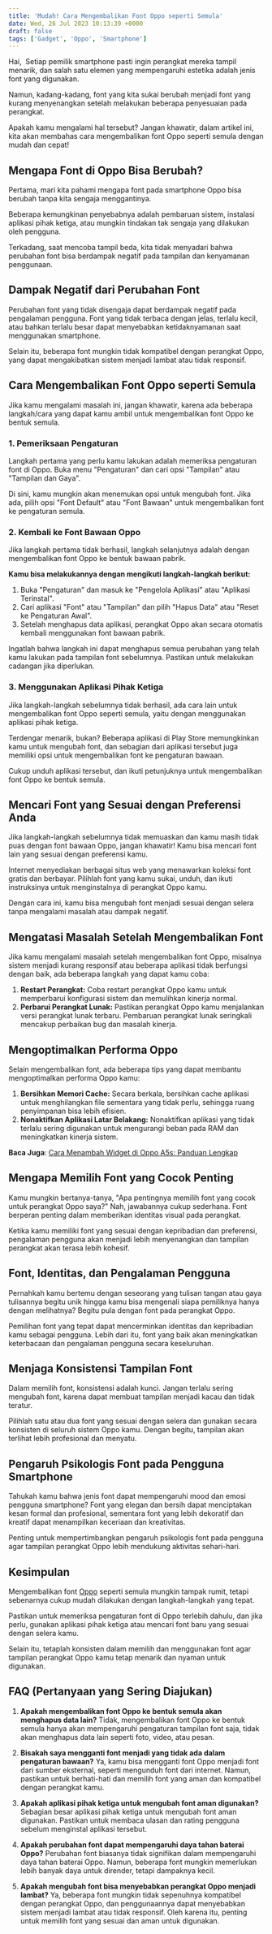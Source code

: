 ```yaml
---
title: 'Mudah! Cara Mengembalikan Font Oppo seperti Semula'
date: Wed, 26 Jul 2023 10:13:39 +0000
draft: false
tags: ['Gadget', 'Oppo', 'Smartphone']
---
```


Hai,  Setiap pemilik smartphone pasti ingin perangkat mereka tampil menarik, dan salah satu elemen yang mempengaruhi estetika adalah jenis font yang digunakan.

Namun, kadang-kadang, font yang kita sukai berubah menjadi font yang kurang menyenangkan setelah melakukan beberapa penyesuaian pada perangkat.

Apakah kamu mengalami hal tersebut? Jangan khawatir, dalam artikel ini, kita akan membahas cara mengembalikan font Oppo seperti semula dengan mudah dan cepat!

**Mengapa Font di Oppo Bisa Berubah?**
--------------------------------------

Pertama, mari kita pahami mengapa font pada smartphone Oppo bisa berubah tanpa kita sengaja menggantinya.

Beberapa kemungkinan penyebabnya adalah pembaruan sistem, instalasi aplikasi pihak ketiga, atau mungkin tindakan tak sengaja yang dilakukan oleh pengguna.

Terkadang, saat mencoba tampil beda, kita tidak menyadari bahwa perubahan font bisa berdampak negatif pada tampilan dan kenyamanan penggunaan.

**Dampak Negatif dari Perubahan Font**
--------------------------------------

Perubahan font yang tidak disengaja dapat berdampak negatif pada pengalaman pengguna. Font yang tidak terbaca dengan jelas, terlalu kecil, atau bahkan terlalu besar dapat menyebabkan ketidaknyamanan saat menggunakan smartphone.

Selain itu, beberapa font mungkin tidak kompatibel dengan perangkat Oppo, yang dapat mengakibatkan sistem menjadi lambat atau tidak responsif.

Cara Mengembalikan Font Oppo seperti Semula
-------------------------------------------

Jika kamu mengalami masalah ini, jangan khawatir, karena ada beberapa langkah/cara yang dapat kamu ambil untuk mengembalikan font Oppo ke bentuk semula.

### **1\. Pemeriksaan Pengaturan**

Langkah pertama yang perlu kamu lakukan adalah memeriksa pengaturan font di Oppo. Buka menu "Pengaturan" dan cari opsi "Tampilan" atau "Tampilan dan Gaya".

Di sini, kamu mungkin akan menemukan opsi untuk mengubah font. Jika ada, pilih opsi "Font Default" atau "Font Bawaan" untuk mengembalikan font ke pengaturan semula.

### **2\. Kembali ke Font Bawaan Oppo**

Jika langkah pertama tidak berhasil, langkah selanjutnya adalah dengan mengembalikan font Oppo ke bentuk bawaan pabrik.

**Kamu bisa melakukannya dengan mengikuti langkah-langkah berikut:**

1.  Buka "Pengaturan" dan masuk ke "Pengelola Aplikasi" atau "Aplikasi Terinstal".
2.  Cari aplikasi "Font" atau "Tampilan" dan pilih "Hapus Data" atau "Reset ke Pengaturan Awal".
3.  Setelah menghapus data aplikasi, perangkat Oppo akan secara otomatis kembali menggunakan font bawaan pabrik.

Ingatlah bahwa langkah ini dapat menghapus semua perubahan yang telah kamu lakukan pada tampilan font sebelumnya. Pastikan untuk melakukan cadangan jika diperlukan.

### **3\. Menggunakan Aplikasi Pihak Ketiga**

Jika langkah-langkah sebelumnya tidak berhasil, ada cara lain untuk mengembalikan font Oppo seperti semula, yaitu dengan menggunakan aplikasi pihak ketiga.

Terdengar menarik, bukan? Beberapa aplikasi di Play Store memungkinkan kamu untuk mengubah font, dan sebagian dari aplikasi tersebut juga memiliki opsi untuk mengembalikan font ke pengaturan bawaan.

Cukup unduh aplikasi tersebut, dan ikuti petunjuknya untuk mengembalikan font Oppo ke bentuk semula.

**Mencari Font yang Sesuai dengan Preferensi Anda**
---------------------------------------------------

Jika langkah-langkah sebelumnya tidak memuaskan dan kamu masih tidak puas dengan font bawaan Oppo, jangan khawatir! Kamu bisa mencari font lain yang sesuai dengan preferensi kamu.

Internet menyediakan berbagai situs web yang menawarkan koleksi font gratis dan berbayar. Pilihlah font yang kamu sukai, unduh, dan ikuti instruksinya untuk menginstalnya di perangkat Oppo kamu.

Dengan cara ini, kamu bisa mengubah font menjadi sesuai dengan selera tanpa mengalami masalah atau dampak negatif.

**Mengatasi Masalah Setelah Mengembalikan Font**
------------------------------------------------

Jika kamu mengalami masalah setelah mengembalikan font Oppo, misalnya sistem menjadi kurang responsif atau beberapa aplikasi tidak berfungsi dengan baik, ada beberapa langkah yang dapat kamu coba:

1.  **Restart Perangkat:** Coba restart perangkat Oppo kamu untuk memperbarui konfigurasi sistem dan memulihkan kinerja normal.
2.  **Perbarui Perangkat Lunak:** Pastikan perangkat Oppo kamu menjalankan versi perangkat lunak terbaru. Pembaruan perangkat lunak seringkali mencakup perbaikan bug dan masalah kinerja.

**Mengoptimalkan Performa Oppo**
--------------------------------

Selain mengembalikan font, ada beberapa tips yang dapat membantu mengoptimalkan performa Oppo kamu:

1.  **Bersihkan Memori Cache:** Secara berkala, bersihkan cache aplikasi untuk menghilangkan file sementara yang tidak perlu, sehingga ruang penyimpanan bisa lebih efisien.
2.  **Nonaktifkan Aplikasi Latar Belakang:** Nonaktifkan aplikasi yang tidak terlalu sering digunakan untuk mengurangi beban pada RAM dan meningkatkan kinerja sistem.

**Baca Juga**: [Cara Menambah Widget di Oppo A5s: Panduan Lengkap](https://blog.ajiekusumadhany.com/cara-menambah-widget-di-oppo-a5s/)

**Mengapa Memilih Font yang Cocok Penting**
-------------------------------------------

Kamu mungkin bertanya-tanya, "Apa pentingnya memilih font yang cocok untuk perangkat Oppo saya?" Nah, jawabannya cukup sederhana. Font berperan penting dalam memberikan identitas visual pada perangkat.

Ketika kamu memiliki font yang sesuai dengan kepribadian dan preferensi, pengalaman pengguna akan menjadi lebih menyenangkan dan tampilan perangkat akan terasa lebih kohesif.

**Font, Identitas, dan Pengalaman Pengguna**
--------------------------------------------

Pernahkah kamu bertemu dengan seseorang yang tulisan tangan atau gaya tulisannya begitu unik hingga kamu bisa mengenali siapa pemiliknya hanya dengan melihatnya? Begitu pula dengan font pada perangkat Oppo.

Pemilihan font yang tepat dapat mencerminkan identitas dan kepribadian kamu sebagai pengguna. Lebih dari itu, font yang baik akan meningkatkan keterbacaan dan pengalaman pengguna secara keseluruhan.

**Menjaga Konsistensi Tampilan Font**
-------------------------------------

Dalam memilih font, konsistensi adalah kunci. Jangan terlalu sering mengubah font, karena dapat membuat tampilan menjadi kacau dan tidak teratur.

Pilihlah satu atau dua font yang sesuai dengan selera dan gunakan secara konsisten di seluruh sistem Oppo kamu. Dengan begitu, tampilan akan terlihat lebih profesional dan menyatu.

**Pengaruh Psikologis Font pada Pengguna Smartphone**
-----------------------------------------------------

Tahukah kamu bahwa jenis font dapat mempengaruhi mood dan emosi pengguna smartphone? Font yang elegan dan bersih dapat menciptakan kesan formal dan profesional, sementara font yang lebih dekoratif dan kreatif dapat menampilkan keceriaan dan kreativitas.

Penting untuk mempertimbangkan pengaruh psikologis font pada pengguna agar tampilan perangkat Oppo lebih mendukung aktivitas sehari-hari.

**Kesimpulan**
--------------

Mengembalikan font [Oppo](https://www.oppo.com/id/) seperti semula mungkin tampak rumit, tetapi sebenarnya cukup mudah dilakukan dengan langkah-langkah yang tepat.

Pastikan untuk memeriksa pengaturan font di Oppo terlebih dahulu, dan jika perlu, gunakan aplikasi pihak ketiga atau mencari font baru yang sesuai dengan selera kamu.

Selain itu, tetaplah konsisten dalam memilih dan menggunakan font agar tampilan perangkat Oppo kamu tetap menarik dan nyaman untuk digunakan.

**FAQ (Pertanyaan yang Sering Diajukan)**
-----------------------------------------

1.  **Apakah mengembalikan font Oppo ke bentuk semula akan menghapus data lain?** Tidak, mengembalikan font Oppo ke bentuk semula hanya akan mempengaruhi pengaturan tampilan font saja, tidak akan menghapus data lain seperti foto, video, atau pesan.
    
2.  **Bisakah saya mengganti font menjadi yang tidak ada dalam pengaturan bawaan?** Ya, kamu bisa mengganti font Oppo menjadi font dari sumber eksternal, seperti mengunduh font dari internet. Namun, pastikan untuk berhati-hati dan memilih font yang aman dan kompatibel dengan perangkat kamu.
    
3.  **Apakah aplikasi pihak ketiga untuk mengubah font aman digunakan?** Sebagian besar aplikasi pihak ketiga untuk mengubah font aman digunakan. Pastikan untuk membaca ulasan dan rating pengguna sebelum menginstal aplikasi tersebut.
    
4.  **Apakah perubahan font dapat mempengaruhi daya tahan baterai Oppo?** Perubahan font biasanya tidak signifikan dalam mempengaruhi daya tahan baterai Oppo. Namun, beberapa font mungkin memerlukan lebih banyak daya untuk dirender, tetapi dampaknya kecil.
    
5.  **Apakah mengubah font bisa menyebabkan perangkat Oppo menjadi lambat?** Ya, beberapa font mungkin tidak sepenuhnya kompatibel dengan perangkat Oppo, dan penggunaannya dapat menyebabkan sistem menjadi lambat atau tidak responsif. Oleh karena itu, penting untuk memilih font yang sesuai dan aman untuk digunakan.